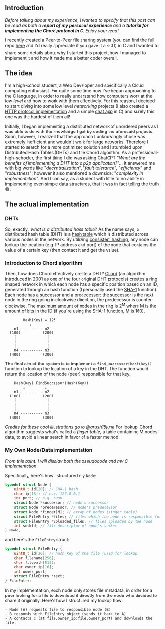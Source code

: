 ## Introduction

_Before talking about my experience, I wanted to specify that this post can be read as both
a **report of my personal experience** and a **tutorial for implementing the Chord protocol in C**. Enjoy your read!_

I recently created a Peer-to-Peer file sharing system (you can find the full
repo [here](https://github.com/alessandrofoglia07/p2p-file-sharing-system) and I'd really appreciate if you gave it a
⭐ :D) in C and I wanted to share some details about why I started this project, how I managed to implement it and how it
made me a better coder overall.

## The idea

I'm a high-school student, a Web Developer and specifically a Cloud computing enthusiast. For quite some time now I've
begun approaching to the C language, in order to really understand how computers work at the _low level_ and how to work
with them effectively. For this reason, I decided to start diving into some low level _networking_ projects (I also
created a [HTTP protocol implementation](https://github.com/alessandrofoglia07/minimalist-http-server) and a
simple [chat app](https://github.com/alessandrofoglia07/chat-application-c) in C) and surely this one was the hardest of
them all!

Initially, I began implementing a distributed network of unordered peers as I was able to do with the knowledge I got by
coding the aforesaid projects. Soon, however, I realized that the approach I unknowingly chose was extremely inefficient
and wouldn't work for large networks. Therefore I started to search for a more optimized solution and I stumbled upon
Distributed Hash Tables (DHTs) and the Chord algorithm. As a professional-high-schooler, the first thing I did was
asking ChatGPT "_What are the benefits of implementing a DHT into a p2p application?_"... it answered me with big words
like "_decentralization_", "_fault tolerance_", "_efficiency_" and "_robustness_"; however it also mentioned a
downside: "_complexity in implementation_". And I can say, as a student with little to no ability in implementing even
simple data structures, that it was in fact telling the truth 😅.

## The actual implementation

### DHTs

So, exactly.. _what is a distributed hash table_?
As the name says, a distributed hash table (DHT) is
a [hash table](https://www.geeksforgeeks.org/hash-table-data-structure/) which is distributed across various nodes in
the network. By utilizing [consistent hashing](https://en.wikipedia.org/wiki/Consistent_hashing), any node can lookup
the location (e.g. IP address and port) of the node that contains the value of a certain key (then contact it and get
the value).

### Introduction to Chord algorithm

Then, how does Chord effectively create a DHT?
[Chord](https://en.wikipedia.org/wiki/Chord_(peer-to-peer)) (an algorithm introduced in 2001 as one of the four original
DHT protocols) creates a ring shaped network in which each node has a specific position based on an ID, generated
through an hash function (I personally used the [SHA-1](https://en.wikipedia.org/wiki/SHA-1) function). Each node has a
successor and a predecessor: the successor is the next node in the ring going in clockwise direction, the predecessor is
counter-clockwise. The maximum amount of nodes in the ring is 2<sup>M</sup> where M is the amount of bits in the ID (if
you're using the SHA-1 function, M is 160).

```
        Hash(Key) = 125
           ↓
    n1 ---------- n2 
  (100)          (200)
    |              |
    |              |
    |              |
    n4 ---------- n3
  (400)          (300)
```

The final aim of the system is to implement a `find_successor(hash(key))` function to lookup the location of a key in
the DHT. The function would return the location of the node (peer) responsible for that key.

```
    Hash(Key) FindSuccessor(Hash(Key))
        ↓         ↓
    n1 ---------- n2 
  (100)          (200)
    |              |
    |              |
    |              |
    n4 ---------- n3
  (400)          (300)
```

_Credits for these cool illustrations go to [@arush15june](https://github.com/arush15june)_
For lookup, Chord algorithm suggests what's called a _finger table_, a table containing M nodes' data, to avoid a linear
search in favor of a faster method.

### My Own Node/Data implementation

_From this point, I will display both the pseudocode and my C implementation_

Specifically, here's how I structured my `Node`:

```c
typedef struct Node {
    uint8_t id[20]; // SHA-1 hash
    char ip[16]; // e.g. 127.0.0.1
    int port; // e.g. 5000
    struct Node *successor; // node's successor
    struct Node *predecessor; // node's predecessor
    struct Node *finger[M]; // array of nodes (finger table)
    struct FileEntry *files; // files which the node is responsible for
    struct FileEntry *uploaded_files; // files uploaded by the node
    int sockfd; // file descriptor of node's socket
} Node;
```

and here's the `FileEntry` struct:

```c
typedef struct FileEntry {
    uint8_t id[20]; // hash key of the file (used for lookup)
    char filename[256];
    char filepath[512];
    char owner_ip[16];
    int owner_port;
    struct FileEntry *next;
} FileEntry;
```

In my implementation, each node only stores file metadata, in order for a peer looking for a file to download it
directly from the node who decided to share it originally. Here's how I structured my lookup flow:

```
- Node (A) requests file to responsible node (B)
- B responds with FileEntry object (sends it back to A)
- A contacts C (at file.owner_ip:file.owner_port) and downloads the file.
```
